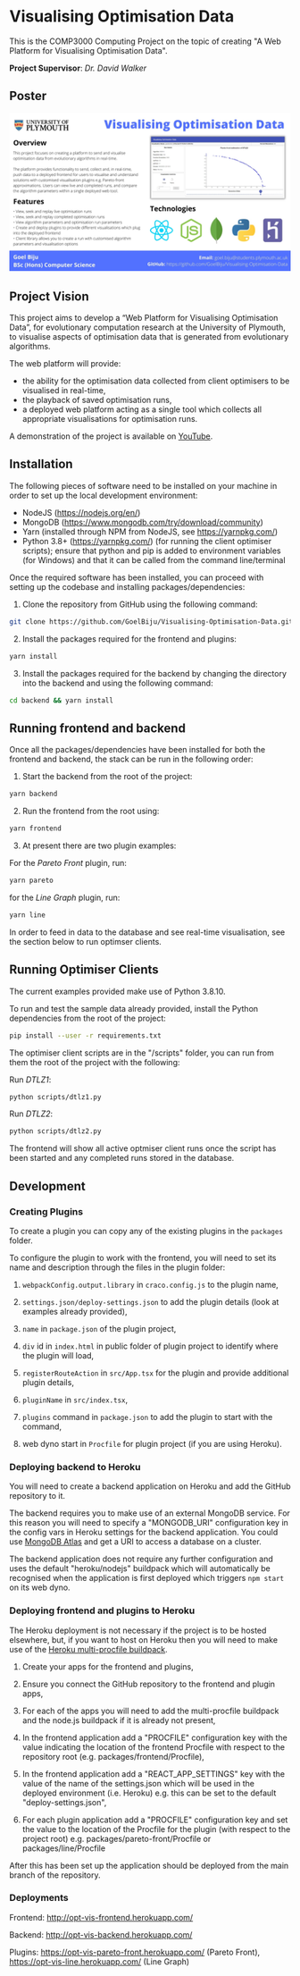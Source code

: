 # Visualising Optimisation Data

This is the COMP3000 Computing Project on the topic of creating "A Web Platform for Visualising Optimisation Data".

**Project Supervisor**: _Dr. David Walker_

## Poster

![Project poster](documents/poster.jpg)

## Project Vision

This project aims to develop a “Web Platform for Visualising Optimisation Data”, for
evolutionary computation research at the University of Plymouth, to visualise aspects of optimisation data that is generated from evolutionary algorithms.

The web platform will provide:

- the ability for the optimisation data collected from client optimisers to be visualised in real-time,
- the playback of saved optimisation runs,
- a deployed web platform acting as a single tool which collects all appropriate visualisations for optimisation runs.

A demonstration of the project is available on [YouTube](https://www.youtube.com/watch?v=7goXb3EpkKE).

## Installation

The following pieces of software need to be installed on your machine in order to set up the local development environment:

- NodeJS (https://nodejs.org/en/)
- MongoDB (https://www.mongodb.com/try/download/community)
- Yarn (installed through NPM from NodeJS, see https://yarnpkg.com/)
- Python 3.8+ (https://yarnpkg.com/) (for running the client optimiser scripts); ensure that python and pip is added to environment variables (for Windows) and that it can be called from the command line/terminal

Once the required software has been installed, you can proceed with setting up the codebase and installing packages/dependencies:

1. Clone the repository from GitHub using the following command:

```bash
git clone https://github.com/GoelBiju/Visualising-Optimisation-Data.git
```

2. Install the packages required for the frontend and plugins:

```bash
yarn install
```

3. Install the packages required for the backend by changing the directory into the backend and using the following command:

```bash
cd backend && yarn install
```

## Running frontend and backend

Once all the packages/dependencies have been installed for both the frontend and backend, the stack can be run in the following order:

1. Start the backend from the root of the project:

```bash
yarn backend
```

2. Run the frontend from the root using:

```bash
yarn frontend
```

3. At present there are two plugin examples:

For the _Pareto Front_ plugin, run:

```bash
yarn pareto
```

for the _Line Graph_ plugin, run:

```bash
yarn line
```

In order to feed in data to the database and see real-time visualisation, see the section below to run optimser clients.

## Running Optimiser Clients

The current examples provided make use of Python 3.8.10.

To run and test the sample data already provided, install the Python dependencies from the root of the project:

```bash
pip install --user -r requirements.txt

```

The optimiser client scripts are in the "/scripts" folder, you can run from them the root of the project with the following:

Run _DTLZ1_:

```bash
python scripts/dtlz1.py
```

Run _DTLZ2_:

```bash
python scripts/dtlz2.py
```

The frontend will show all active optmiser client runs once the script has been started and any completed runs stored in the database.

## Development

### Creating Plugins

To create a plugin you can copy any of the existing plugins in the `packages` folder.

To configure the plugin to work with the frontend, you will need to set its name and description through the files in the plugin folder:

1. `webpackConfig.output.library` in `craco.config.js` to the plugin name,

2. `settings.json/deploy-settings.json` to add the plugin details (look at examples already provided),

3. `name` in `package.json` of the plugin project,

4. `div` id in `index.html` in public folder of plugin project to identify where the plugin will load,

5. `registerRouteAction` in `src/App.tsx` for the plugin and provide additional plugin details,

6. `pluginName` in `src/index.tsx`,

7. `plugins` command in `package.json` to add the plugin to start with the command,

8. web dyno start in `Procfile` for plugin project (if you are using Heroku).

### Deploying backend to Heroku

You will need to create a backend application on Heroku and add the GitHub repository to it.

The backend requires you to make use of an external MongoDB service. For this reason you will need to specify a "MONGODB_URI" configuration key in the config vars in Heroku settings for the backend application. You could use [MongoDB Atlas](https://www.mongodb.com/cloud/atlas) and get a URI to access a database on a cluster.

The backend application does not require any further configuration and uses the default "heroku/nodejs" buildpack which will automatically be recognised when the application is first deployed which triggers `npm start` on its web dyno.

### Deploying frontend and plugins to Heroku

The Heroku deployment is not necessary if the project is to be hosted elsewhere,
but, if you want to host on Heroku then you will need to make use of the [Heroku multi-procfile buildpack](https://elements.heroku.com/buildpacks/heroku/heroku-buildpack-multi-procfile).

1. Create your apps for the frontend and plugins,

2. Ensure you connect the GitHub repository to the frontend and plugin apps,

3. For each of the apps you will need to add the multi-procfile buildpack and the node.js buildpack if it is already not present,

4. In the frontend application add a "PROCFILE" configuration key with the value indicating the location of the frontend Procfile with respect to the repository root (e.g. packages/frontend/Procfile),

5. In the frontend application add a "REACT_APP_SETTINGS" key with the value of the name of the settings.json which will be used in the deployed environment (i.e. Heroku) e.g. this can be set to the default "deploy-settings.json",

6. For each plugin application add a "PROCFILE" configuration key and set the value to the location of the Procfile for the plugin (with respect to the project root) e.g. packages/pareto-front/Procfile or packages/line/Procfile

After this has been set up the application should be deployed from the main branch of the repository.

### Deployments

Frontend: http://opt-vis-frontend.herokuapp.com/

Backend: http://opt-vis-backend.herokuapp.com/

Plugins: https://opt-vis-pareto-front.herokuapp.com/ (Pareto Front), https://opt-vis-line.herokuapp.com/ (Line Graph)

